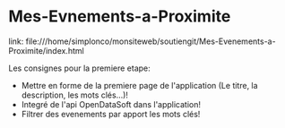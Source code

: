 # Mes-Evnements-a-Proximite

link:
file:///home/simplonco/monsiteweb/soutiengit/Mes-Evenements-a-Proximite/index.html

Les consignes pour la premiere etape:

- Mettre en forme de la premiere page de l'application (Le titre, la description, les mots clés...)!
- Integré de l'api OpenDataSoft dans l'application!
- Filtrer des evenements par apport les mots clés!
